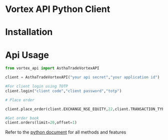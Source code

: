 # Vortex API Python Client

# Installation 



# Api Usage 

```python 
from vortex_api import AsthaTradeVortexAPI

client = AsthaTradeVortexAPI("your api secret","your application id")

#For client login using TOTP
client.login("client code","client password","totp")

# Place order 

client.place_order(client.EXCHANGE_NSE_EQUITY,22,client.TRANSACTION_TYPE_BUY,client.PRODUCT_DELIVERY,client.VARIETY_REGULAR_LIMIT_ORDER,1,1700,0,0,"DAY",1,True)

#Get order book 
client.orders(limit=20,offset=1)


```
Refer to the [python document](https://vortex.asthatrade.com/docs/pyvortex/vortex_api.html) for all methods and features

